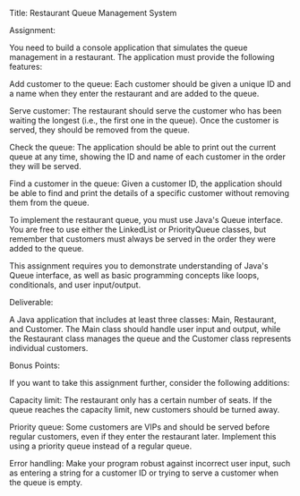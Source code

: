 Title: Restaurant Queue Management System

Assignment:

You need to build a console application that simulates the queue management in a restaurant. The application must provide the following features:

Add customer to the queue: Each customer should be given a unique ID and a name when they enter the restaurant and are added to the queue.

Serve customer: The restaurant should serve the customer who has been waiting the longest (i.e., the first one in the queue). Once the customer is served, they should be removed from the queue.

Check the queue: The application should be able to print out the current queue at any time, showing the ID and name of each customer in the order they will be served.

Find a customer in the queue: Given a customer ID, the application should be able to find and print the details of a specific customer without removing them from the queue.

To implement the restaurant queue, you must use Java's Queue interface. You are free to use either the LinkedList or PriorityQueue classes, but remember that customers must always be served in the order they were added to the queue.

This assignment requires you to demonstrate understanding of Java's Queue interface, as well as basic programming concepts like loops, conditionals, and user input/output.

Deliverable:

A Java application that includes at least three classes: Main, Restaurant, and Customer. The Main class should handle user input and output, while the Restaurant class manages the queue and the Customer class represents individual customers.

Bonus Points:

If you want to take this assignment further, consider the following additions:

Capacity limit: The restaurant only has a certain number of seats. If the queue reaches the capacity limit, new customers should be turned away.

Priority queue: Some customers are VIPs and should be served before regular customers, even if they enter the restaurant later. Implement this using a priority queue instead of a regular queue.

Error handling: Make your program robust against incorrect user input, such as entering a string for a customer ID or trying to serve a customer when the queue is empty.